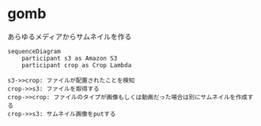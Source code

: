 # gomb
あらゆるメディアからサムネイルを作る


```mermaid
sequenceDiagram
    participant s3 as Amazon S3
    participant crop as Crop Lambda

s3->>crop: ファイルが配置されたことを検知
crop->>s3: ファイルを取得する
crop->>crop: ファイルのタイプが画像もしくは動画だった場合は別にサムネイルを作成する
crop->>s3: サムネイル画像をputする
```
